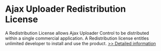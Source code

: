 # Ajax Uploader Redistribution License
A Redistribution License allows Ajax Uploader Control to be distributed within a single commercial application. A Redistribution license entitles unlimited developer to install and use the product.
[>> Detailed information](https://secure.shareit.com/shareit/product.html?productid=300236935&affiliateid=200057808)